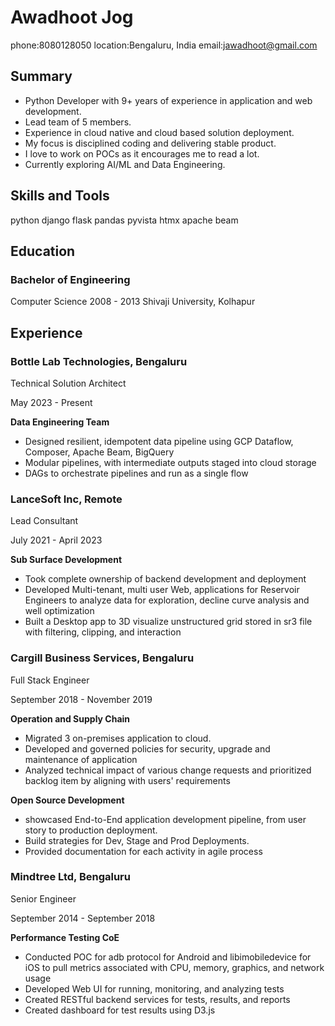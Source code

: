 # Awadhoot Jog

phone:8080128050
location:Bengaluru, India
email:<jawadhoot@gmail.com>

## Summary

- Python Developer with 9+ years of experience in application and web development.
- Lead team of 5 members.
- Experience in cloud native and cloud based solution deployment.
- My focus is disciplined coding and delivering stable product.
- I love to work on POCs as it encourages me to read a lot.
- Currently exploring AI/ML and Data Engineering.
  
## Skills and Tools

python
django
flask
pandas
pyvista
htmx
apache beam

## Education

### Bachelor of Engineering

Computer Science
2008 - 2013
Shivaji University, Kolhapur

## Experience

### Bottle Lab Technologies, Bengaluru

Technical Solution Architect

May 2023 - Present

**Data Engineering Team**

- Designed resilient, idempotent data pipeline using GCP Dataflow, Composer, Apache Beam, BigQuery
- Modular pipelines, with intermediate outputs staged into cloud storage
- DAGs to orchestrate pipelines and run as a single flow

### LanceSoft Inc, Remote

Lead Consultant

July 2021 - April 2023

**Sub Surface Development**

- Took complete ownership of backend development and deployment
- Developed Multi-tenant, multi user Web, applications for Reservoir Engineers to analyze data for exploration, decline curve analysis and well optimization
- Built a Desktop app to 3D visualize unstructured grid stored in sr3 file with filtering, clipping, and interaction

### Cargill Business Services, Bengaluru

Full Stack Engineer

September 2018 - November 2019

**Operation and Supply Chain**

- Migrated 3 on-premises application to cloud.
- Developed and governed policies for security, upgrade and maintenance of application
- Analyzed technical impact of various change requests and prioritized backlog item by aligning with users' requirements

**Open Source Development**

- showcased End-to-End application development pipeline, from user story to production deployment.
- Build strategies for Dev, Stage and Prod Deployments.
- Provided documentation for each activity in agile process

### Mindtree Ltd, Bengaluru

Senior Engineer

September 2014 - September 2018

**Performance Testing CoE**

- Conducted POC for adb protocol for Android and libimobiledevice for iOS to pull metrics associated with CPU, memory, graphics, and network usage
- Developed Web UI for running, monitoring, and analyzing tests
- Created RESTful backend services for tests, results, and reports
- Created dashboard for test results using D3.js
